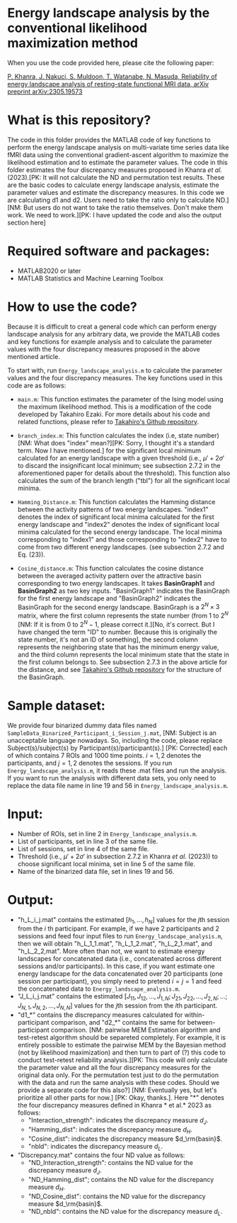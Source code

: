 # Energy landscape analysis by the conventional likelihood maximization method

When you use the code provided here, please cite the following paper:

[P. Khanra, J. Nakuci, S. Muldoon, T. Watanabe, N. Masuda, Reliability of energy landscape analysis of resting-state functional MRI data, arXiv preprint arXiv:2305.19573](https://arxiv.org/abs/2305.19573)

# What is this repository?

The code in this folder provides the MATLAB code of key functions to perform the energy landscape analysis on multi-variate time series data like fMRI data using the conventional gradient-ascent algorithm to maximize the likelihood estimation and to estimate the parameter values. The code in this folder estimates the four discrepancy measures proposed in Khanra *et al.* (2023).[PK: It will not calculate the ND and permutation test results. These are the basic codes to calculate energy landscape analysis, estimate the parameter values and estimate the discrepancy measures. In this code we are calculating d1 and d2. Users need to take the ratio only to calculate ND.] [NM: But users do not want to take the ratio themselves. Don't make them work. We need to work.][PK: I have updated the code and also the output section here]

# Required software and packages:

- MATLAB2020 or later
- MATLAB Statistics and Machine Learning Toolbox

# How to use the code?

Because it is difficult to creat a general code which can perform energy landscape analysis for any arbitrary data, we provide the MATLAB codes and key functions for example analysis and to calculate the parameter values with the four discrepancy measures proposed in the above mentioned article.

To start with, run `Energy_landscape_analysis.m` to calculate the parameter values and the four discrepancy measures. The key functions used in this code are as follows:

- `main.m`: This function estimates the parameter of the Ising model using the maximum likelihood method. This is a modification of the code developed by Takahiro Ezaki. For more details about his code and related functions, please refer to [Takahiro's Github repository](https://github.com/tkEzaki/energy-landscape-analysis).

- `branch_index.m`: This function calculates the index (i.e, state number) [NM: What does "index" mean?][PK: Sorry, I thought it's a standard term. Now I have mentioned.] for the significant local minimum calculated for an energy landscape with a given threshold (i.e., $\mu'+2\sigma'$ to discard the insignificant local minimum; see subsection $2.7.2$ in the aforementioned paper for details about the threshold). This function also calculates the sum of the branch length ("tbl") for all the significant local minima.

- `Hamming_Distance.m`: This function calculates the Hamming distance between the activity patterns of two energy landscapes. "index1" denotes the index of significant local minima calculated for the first energy landscape and "index2" denotes the index of significant local minima calculated for the second energy landscape. The local minima corresponding to "index1" and those corresponding to "index2" have to come from two different energy landscapes. (see subsection $2.7.2$ and Eq. (23)).

- `Cosine_distance.m`: This function calculates the cosine distance between the averaged activity pattern over the attractive basin corresponding to two energy landscapes. It takes **BasinGraph1** and **BasinGraph2** as two key inputs. "BasinGraph1" indicates the BasinGraph for the first energy landscape and "BasinGraph2" indicates the BasinGraph for the second energy landscape. BasinGraph is a $2^N \times 3$ matrix, where the first column represents the state number (from 1 to $2^N$ [NM: If it is from 0 to $2^N-1$, please correct it.][No, it's correct. But I have changed the term "ID" to number. Because this is originally the state number, it's not an ID of something], the second column represents the neighboring state that has the minimum energy value, and the third column represents the local minimum state that the state in the first column belongs to. See subsection $2.7.3$ in the above article for the distance, and see [Takahiro's Github repository](https://github.com/tkEzaki/energy-landscape-analysis) for the structure of the BasinGraph.

# Sample dataset:

We provide four binarized dummy data files named `SampleData_Binarized_Participant_i_Session_j.mat`, [NM: Subject is an unacceptable language nowadays. So, including the code, please replace Subject(s)/subject(s) by Participant(s)/participant(s).] [PK: Corrected] each of which contains 7 ROIs and 1000 time points.  $i=1,2$ denotes the participants, and $j=1,2$ denotes the sessions.
If you run `Energy_landscape_analysis.m`, it reads these .mat files and run the analysis. If you want to run the analysis with different data sets, you only need to replace the data file name in line 19 and 56 in `Energy_landscape_analysis.m`.

# Input:
- Number of ROIs, set in line 2 in `Energy_landscape_analysis.m`.
- List of participants, set in line 3 of the same file.
- List of sessions, set in line 4 of the same file.
- Threshold (i.e., $\mu' + 2\sigma'$ in subsection $2.7.2$ in Khanra *et al.* (2023)) to choose significant local minima, set in line 5 of the same file.
- Name of the binarized data file, set in lines 19 and 56.

# Output:
- "h_L_i_j.mat" contains the estimated $[h_1, \ldots, h_N]$ values for the $j$th session from the $i$ th participant. For example, if we have 2 participants and 2 sessions and feed four input files to run `Energy_landscape_analysis.m`, then we will obtain "h_L_1_1.mat", "h_L_1_2.mat", "h_L_2_1.mat", and "h_L_2_2,mat". More often than not, we want to estimate energy landscapes for concatenated data (i.e., concatenated across different sessions and/or participants). In this case, if you want estimate one energy landscape for the data concatenated over 20 participants (one session per participant), you simply need to pretend $i=j=1$ and feed the concatenated data to `Energy_landscape_analysis.m`.
- "J_L_i_j.mat" contains the estimated $[J_{11}, J_{12}, \ldots, J_{1,N};J_{21}, J_{22}, \ldots, J_{2,N}; \ldots ;J_{N,1},J_{N,2}, \ldots , J_{N,N}]$ values for the $j$th session from the $i$th participant.
- "d1_\*" contains the discrepancy measures calculated for within-participant comparison, and "d2_\*" contains the same for between-participant comparison. [NM: pairwise MEM Estimation algorithm and test-retest algorithm should be separeted completely. For example, it is entirely possible to estimate the pairwise MEM by the Bayesian method (not by likelihood maximization) and then turn to part of (?) this code to conduct test-retest reliability analysis.][PK: This code will only calculate the parameter value and all the four discrepancy measures for the original data only. For the permutation test just to do the permutation with the data and run the same analysis with these codes. Should we provide a separate code for this also?] [NM: Eventually yes, but let's prioritize all other parts for now.] [PK: Okay, thanks.]. Here "\*" denotes the four discrepancy measures defined in Khanra * et al.* 2023 as follows:
    - "Interaction_strength": indicates the discrepancy measure $d_J$.
    - "Hamming_dist":  indicates the discrepancy measure $d_H$.
    - "Cosine_dist": indicates the discrepancy measure $d_\rm{basin}$.
    - "nbld": indicates the discrepancy measure $d_L$.
- "Discrepancy.mat" contains the four ND value as follows:
    - "ND_Interaction_strength": contains the ND value for the discrepancy measure $d_J$.
    - "ND_Hamming_dist"; contains the ND value for the discrepancy measure $d_H$.
    - "ND_Cosine_dist": contains the ND value for the discrepancy measure $d_\rm{basin}$.
    - "ND_nbld": contains the ND value for the discrepancy measure $d_L$.
